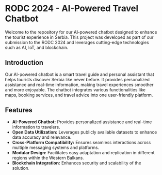 # RODC 2024 - AI-Powered Travel Chatbot

Welcome to the repository for our AI-powered chatbot designed to enhance the tourist experience in Serbia. This project was developed as part of our submission to the RODC 2024 and leverages cutting-edge technologies such as AI, IoT, and blockchain.

## Introduction

Our AI-powered chatbot is a smart travel guide and personal assistant that helps tourists discover Serbia like never before. It provides personalized assistance and real-time information, making travel experiences smoother and more enjoyable. The chatbot integrates various functionalities like maps, booking services, and travel advice into one user-friendly platform.

## Features

- **AI-Powered Chatbot:** Provides personalized assistance and real-time information to travelers.
- **Open Data Utilization:** Leverages publicly available datasets to enhance data accuracy and relevance.
- **Cross-Platform Compatibility:** Ensures seamless interactions across multiple messaging systems and platforms.
- **Modular Design:** Facilitates easy adaptation and replication in different regions within the Western Balkans.
- **Blockchain Integration:** Enhances security and scalability of the solution.
